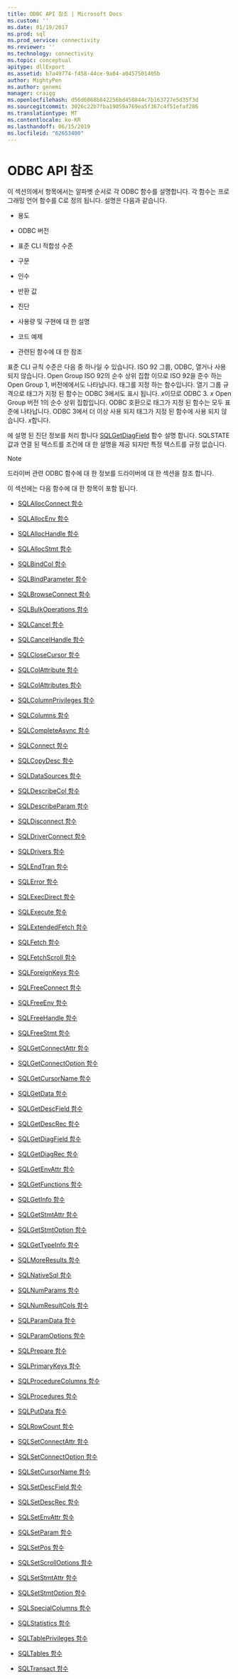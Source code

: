 ```yaml
---
title: ODBC API 참조 | Microsoft Docs
ms.custom: ''
ms.date: 01/19/2017
ms.prod: sql
ms.prod_service: connectivity
ms.reviewer: ''
ms.technology: connectivity
ms.topic: conceptual
apitype: dllExport
ms.assetid: b7a49774-f458-44ce-9a04-a0457501405b
author: MightyPen
ms.author: genemi
manager: craigg
ms.openlocfilehash: d56d6068b842256bd450844c7b163727e5d35f3d
ms.sourcegitcommit: 3026c22b7fba19059a769ea5f367c4f51efaf286
ms.translationtype: MT
ms.contentlocale: ko-KR
ms.lasthandoff: 06/15/2019
ms.locfileid: "62653400"
---
```

# <a name="odbc-api-reference"></a>ODBC API 참조
이 섹션의에서 항목에서는 알파벳 순서로 각 ODBC 함수를 설명합니다. 각 함수는 프로그래밍 언어 함수를 C로 정의 됩니다. 설명은 다음과 같습니다.  
  
-   용도  
  
-   ODBC 버전  
  
-   표준 CLI 적합성 수준  
  
-   구문  
  
-   인수  
  
-   반환 값  
  
-   진단  
  
-   사용량 및 구현에 대 한 설명  
  
-   코드 예제  
  
-   관련된 함수에 대 한 참조  
  
 표준 CLI 규칙 수준은 다음 중 하나일 수 있습니다. ISO 92 그룹, ODBC, 열거나 사용 되지 않습니다. Open Group ISO 92의 순수 상위 집합 이므로 ISO 92을 준수 하는 Open Group 1, 버전에에서도 나타납니다. 태그를 지정 하는 함수입니다. 열기 그룹 규격으로 태그가 지정 된 함수는 ODBC 3에서도 표시 됩니다. *x*이므로 ODBC 3. *x* Open Group 버전 1의 순수 상위 집합입니다. ODBC 호환으로 태그가 지정 된 함수는 모두 표준에 나타납니다. ODBC 3에서 더 이상 사용 되지 태그가 지정 된 함수에 사용 되지 않습니다. *x*합니다.  
  
 에 설명 된 진단 정보를 처리 합니다 [SQLGetDiagField](../../../odbc/reference/syntax/sqlgetdiagfield-function.md) 함수 설명 합니다. SQLSTATE 값과 연결 된 텍스트를 조건에 대 한 설명을 제공 되지만 특정 텍스트를 규정 없습니다.  
  
> [!NOTE]  
>  드라이버 관련 ODBC 함수에 대 한 정보를 드라이버에 대 한 섹션을 참조 합니다.  
  
 이 섹션에는 다음 함수에 대 한 항목이 포함 됩니다.  
  
-   [SQLAllocConnect 함수](../../../odbc/reference/syntax/sqlallocconnect-function.md)  
  
-   [SQLAllocEnv 함수](../../../odbc/reference/syntax/sqlallocenv-function.md)  
  
-   [SQLAllocHandle 함수](../../../odbc/reference/syntax/sqlallochandle-function.md)  
  
-   [SQLAllocStmt 함수](../../../odbc/reference/syntax/sqlallocstmt-function.md)  
  
-   [SQLBindCol 함수](../../../odbc/reference/syntax/sqlbindcol-function.md)  
  
-   [SQLBindParameter 함수](../../../odbc/reference/syntax/sqlbindparameter-function.md)  
  
-   [SQLBrowseConnect 함수](../../../odbc/reference/syntax/sqlbrowseconnect-function.md)  
  
-   [SQLBulkOperations 함수](../../../odbc/reference/syntax/sqlbulkoperations-function.md)  
  
-   [SQLCancel 함수](../../../odbc/reference/syntax/sqlcancel-function.md)  
  
-   [SQLCancelHandle 함수](../../../odbc/reference/syntax/sqlcancelhandle-function.md)  
  
-   [SQLCloseCursor 함수](../../../odbc/reference/syntax/sqlclosecursor-function.md)  
  
-   [SQLColAttribute 함수](../../../odbc/reference/syntax/sqlcolattribute-function.md)  
  
-   [SQLColAttributes 함수](../../../odbc/reference/syntax/sqlcolattributes-function.md)  
  
-   [SQLColumnPrivileges 함수](../../../odbc/reference/syntax/sqlcolumnprivileges-function.md)  
  
-   [SQLColumns 함수](../../../odbc/reference/syntax/sqlcolumns-function.md)  
  
-   [SQLCompleteAsync 함수](../../../odbc/reference/syntax/sqlcompleteasync-function.md)  
  
-   [SQLConnect 함수](../../../odbc/reference/syntax/sqlconnect-function.md)  
  
-   [SQLCopyDesc 함수](../../../odbc/reference/syntax/sqlcopydesc-function.md)  
  
-   [SQLDataSources 함수](../../../odbc/reference/syntax/sqldatasources-function.md)  
  
-   [SQLDescribeCol 함수](../../../odbc/reference/syntax/sqldescribecol-function.md)  
  
-   [SQLDescribeParam 함수](../../../odbc/reference/syntax/sqldescribeparam-function.md)  
  
-   [SQLDisconnect 함수](../../../odbc/reference/syntax/sqldisconnect-function.md)  
  
-   [SQLDriverConnect 함수](../../../odbc/reference/syntax/sqldriverconnect-function.md)  
  
-   [SQLDrivers 함수](../../../odbc/reference/syntax/sqldrivers-function.md)  
  
-   [SQLEndTran 함수](../../../odbc/reference/syntax/sqlendtran-function.md)  
  
-   [SQLError 함수](../../../odbc/reference/syntax/sqlerror-function.md)  
  
-   [SQLExecDirect 함수](../../../odbc/reference/syntax/sqlexecdirect-function.md)  
  
-   [SQLExecute 함수](../../../odbc/reference/syntax/sqlexecute-function.md)  
  
-   [SQLExtendedFetch 함수](../../../odbc/reference/syntax/sqlextendedfetch-function.md)  
  
-   [SQLFetch 함수](../../../odbc/reference/syntax/sqlfetch-function.md)  
  
-   [SQLFetchScroll 함수](../../../odbc/reference/syntax/sqlfetchscroll-function.md)  
  
-   [SQLForeignKeys 함수](../../../odbc/reference/syntax/sqlforeignkeys-function.md)  
  
-   [SQLFreeConnect 함수](../../../odbc/reference/syntax/sqlfreeconnect-function.md)  
  
-   [SQLFreeEnv 함수](../../../odbc/reference/syntax/sqlfreeenv-function.md)  
  
-   [SQLFreeHandle 함수](../../../odbc/reference/syntax/sqlfreehandle-function.md)  
  
-   [SQLFreeStmt 함수](../../../odbc/reference/syntax/sqlfreestmt-function.md)  
  
-   [SQLGetConnectAttr 함수](../../../odbc/reference/syntax/sqlgetconnectattr-function.md)  
  
-   [SQLGetConnectOption 함수](../../../odbc/reference/syntax/sqlgetconnectoption-function.md)  
  
-   [SQLGetCursorName 함수](../../../odbc/reference/syntax/sqlgetcursorname-function.md)  
  
-   [SQLGetData 함수](../../../odbc/reference/syntax/sqlgetdata-function.md)  
  
-   [SQLGetDescField 함수](../../../odbc/reference/syntax/sqlgetdescfield-function.md)  
  
-   [SQLGetDescRec 함수](../../../odbc/reference/syntax/sqlgetdescrec-function.md)  
  
-   [SQLGetDiagField 함수](../../../odbc/reference/syntax/sqlgetdiagfield-function.md)  
  
-   [SQLGetDiagRec 함수](../../../odbc/reference/syntax/sqlgetdiagrec-function.md)  
  
-   [SQLGetEnvAttr 함수](../../../odbc/reference/syntax/sqlgetenvattr-function.md)  
  
-   [SQLGetFunctions 함수](../../../odbc/reference/syntax/sqlgetfunctions-function.md)  
  
-   [SQLGetInfo 함수](../../../odbc/reference/syntax/sqlgetinfo-function.md)  
  
-   [SQLGetStmtAttr 함수](../../../odbc/reference/syntax/sqlgetstmtattr-function.md)  
  
-   [SQLGetStmtOption 함수](../../../odbc/reference/syntax/sqlgetstmtoption-function.md)  
  
-   [SQLGetTypeInfo 함수](../../../odbc/reference/syntax/sqlgettypeinfo-function.md)  
  
-   [SQLMoreResults 함수](../../../odbc/reference/syntax/sqlmoreresults-function.md)  
  
-   [SQLNativeSql 함수](../../../odbc/reference/syntax/sqlnativesql-function.md)  
  
-   [SQLNumParams 함수](../../../odbc/reference/syntax/sqlnumparams-function.md)  
  
-   [SQLNumResultCols 함수](../../../odbc/reference/syntax/sqlnumresultcols-function.md)  
  
-   [SQLParamData 함수](../../../odbc/reference/syntax/sqlparamdata-function.md)  
  
-   [SQLParamOptions 함수](../../../odbc/reference/syntax/sqlparamoptions-function.md)  
  
-   [SQLPrepare 함수](../../../odbc/reference/syntax/sqlprepare-function.md)  
  
-   [SQLPrimaryKeys 함수](../../../odbc/reference/syntax/sqlprimarykeys-function.md)  
  
-   [SQLProcedureColumns 함수](../../../odbc/reference/syntax/sqlprocedurecolumns-function.md)  
  
-   [SQLProcedures 함수](../../../odbc/reference/syntax/sqlprocedures-function.md)  
  
-   [SQLPutData 함수](../../../odbc/reference/syntax/sqlputdata-function.md)  
  
-   [SQLRowCount 함수](../../../odbc/reference/syntax/sqlrowcount-function.md)  
  
-   [SQLSetConnectAttr 함수](../../../odbc/reference/syntax/sqlsetconnectattr-function.md)  
  
-   [SQLSetConnectOption 함수](../../../odbc/reference/syntax/sqlsetconnectoption-function.md)  
  
-   [SQLSetCursorName 함수](../../../odbc/reference/syntax/sqlsetcursorname-function.md)  
  
-   [SQLSetDescField 함수](../../../odbc/reference/syntax/sqlsetdescfield-function.md)  
  
-   [SQLSetDescRec 함수](../../../odbc/reference/syntax/sqlsetdescrec-function.md)  
  
-   [SQLSetEnvAttr 함수](../../../odbc/reference/syntax/sqlsetenvattr-function.md)  
  
-   [SQLSetParam 함수](../../../odbc/reference/syntax/sqlsetparam-function.md)  
  
-   [SQLSetPos 함수](../../../odbc/reference/syntax/sqlsetpos-function.md)  
  
-   [SQLSetScrollOptions 함수](../../../odbc/reference/syntax/sqlsetscrolloptions-function.md)  
  
-   [SQLSetStmtAttr 함수](../../../odbc/reference/syntax/sqlsetstmtattr-function.md)  
  
-   [SQLSetStmtOption 함수](../../../odbc/reference/syntax/sqlsetstmtoption-function.md)  
  
-   [SQLSpecialColumns 함수](../../../odbc/reference/syntax/sqlspecialcolumns-function.md)  
  
-   [SQLStatistics 함수](../../../odbc/reference/syntax/sqlstatistics-function.md)  
  
-   [SQLTablePrivileges 함수](../../../odbc/reference/syntax/sqltableprivileges-function.md)  
  
-   [SQLTables 함수](../../../odbc/reference/syntax/sqltables-function.md)  
  
-   [SQLTransact 함수](../../../odbc/reference/syntax/sqltransact-function.md)
